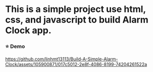 # This is a simple project use html, css, and javascript to build Alarm Clock app.

### ⭐️ Demo


https://github.com/linhmt13113/Build-A-Simple-Alarm-Clock/assets/105900871/017c5012-2e8f-4086-8199-74204261522a

